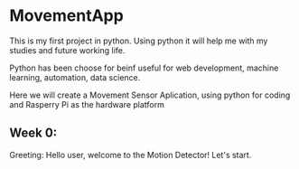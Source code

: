 # MovementApp

This is my first project in python. Using python it will help me with my studies and future working life. 

Python has been choose for beinf useful for web development, machine learning, automation, data science. 

Here we will create a Movement Sensor Aplication, using python for coding and Rasperry Pi as the hardware platform 

## Week 0:

Greeting: 
Hello user, welcome to the Motion Detector! Let's start. 
